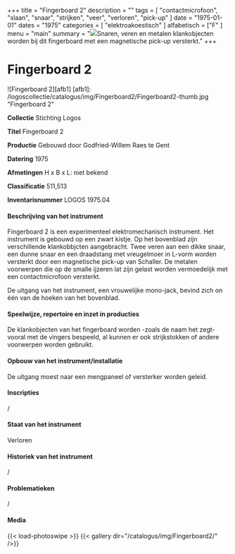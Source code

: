 ﻿+++
title = "Fingerboard 2"
description = ""
tags = [ 
    "contactmicrofoon",
"slaan",
"snaar",
"strijken",
"veer",
"verloren",
"pick-up"
]
date = "1975-01-01"
dates = "1975"
categories = [
    "elektroakoestisch"
]
alfabetisch = ["F"
]
menu = "main"
summary = "<a href='/logoscollectie/catalogus/1975/fingerboard2'><img src='/logoscollectie/catalogus/img/Fingerboard2/Fingerboard2-thumb.jpg'></a>Snaren, veren en metalen klankobjecten worden bij dit fingerboard met een magnetische pick-up versterkt."
+++


# Fingerboard 2

![Fingerboard 2][afb1]
[afb1]: /logoscollectie/catalogus/img/Fingerboard2/Fingerboard2-thumb.jpg "Fingerboard 2"

**Collectie** 
Stichting Logos

**Titel**
Fingerboard 2

**Productie**
Gebouwd door Godfried-Willem Raes te Gent

**Datering**
1975

**Afmetingen**
H x B x L: niet bekend

**Classificatie**
511,513

**Inventarisnummer**
LOGOS 1975.04

#### Beschrijving van het instrument
Fingerboard 2 is een experimenteel elektromechanisch instrument. Het instrument is gebouwd op een zwart kistje. Op het bovenblad zijn verschillende klankobbjcten aangebracht. Twee veren aan een dikke snaar, een dunne snaar en een draadstang met vreugelmoer in L-vorm worden versterkt door een magnetische pick-up van Schaller. De metalen voorwerpen die op de smalle ijzeren lat zijn gelast worden vermoedelijk met een contactmicrofoon versterkt. 

De uitgang van het instrument, een vrouwelijke mono-jack, bevind zich on één van de hoeken van het bovenblad. 

#### Speelwijze, repertoire en inzet in producties
De klankobjecten van het fingerboard worden -zoals de naam het zegt- vooral met de vingers bespeeld, al kunnen er ook strijkstokken of andere voorwerpen worden gebruikt.  

#### Opbouw van het instrument/installatie
De uitgang moest naar een mengpaneel of versterker worden geleid.

#### Inscripties
/

#### Staat van het instrument
Verloren

#### Historiek van het instrument
/

#### Problematieken
/

#### Media
{{< load-photoswipe >}}
{{< gallery dir="/catalogus/img/Fingerboard2/" />}}
